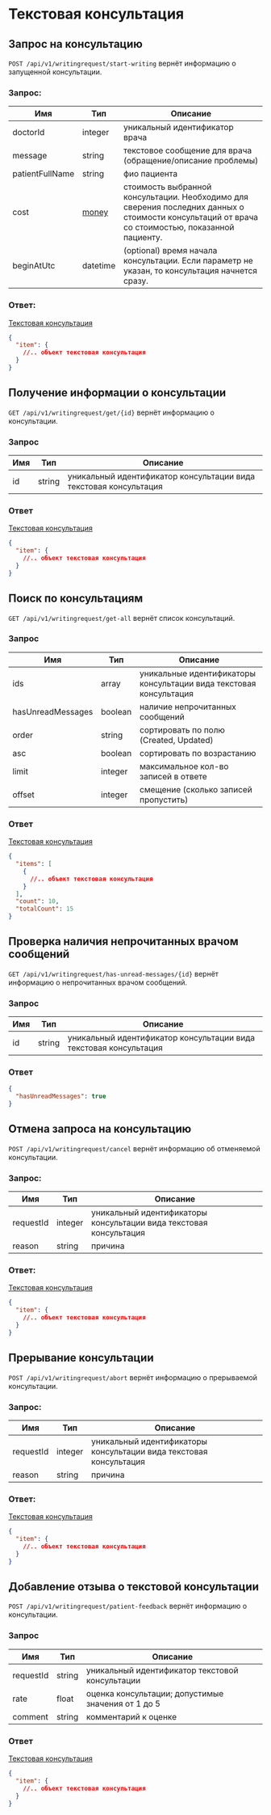 # Текстовая консультация

## Запрос на консультацию

`POST /api/v1/writingrequest/start-writing` вернёт информацию о запущенной консультации.

### Запрос:

Имя | Тип | Описание
--- | --- | ---
doctorId | integer | уникальный идентификатор врача
message | string | текстовое сообщение для врача (обращение/описание проблемы)
patientFullName | string | фио пациента
cost | [money](https://github.com/doktornarabote/telemedicine-partner-api/blob/master/docs/contracts.md#money) | стоимость выбранной консультации. Необходимо для сверения последних данных о стоимости консультаций от врача со стоимостью, показанной пациенту.
beginAtUtc | datetime | (optional) время начала консультации. Если параметр не указан, то консультация начнется сразу.

### Ответ:

[Текстовая консультация](https://github.com/doktornarabote/telemedicine-partner-api/blob/master/docs/contracts.md#Текстовая-консультация)

```json
{
  "item": {
    //.. объект текстовая консультация
  }
}
```

## Получение информации о консультации

`GET /api/v1/writingrequest/get/{id}` вернёт информацию о консультации.

### Запрос

Имя | Тип | Описание
--- | --- | ---
id | string | уникальный идентификатор консультации вида текстовая консультация

### Ответ

[Текстовая консультация](https://github.com/doktornarabote/telemedicine-partner-api/blob/master/docs/contracts.md#Текстовая-консультация)

```json
{
  "item": {
    //.. объект текстовая консультация
  }
}
```

## Поиск по консультациям

`GET /api/v1/writingrequest/get-all` вернёт список консультаций.

### Запрос

Имя | Тип | Описание
--- | --- | ---
ids | array | уникальные идентификаторы консультации вида текстовая консультация
hasUnreadMessages | boolean | наличие непрочитанных сообщений
order | string | сортировать по полю (Created, Updated)
asc | boolean | сортировать по возрастанию
limit | integer | максимальное кол-во записей в ответе
offset | integer | смещение (сколько записей пропустить)

### Ответ

[Текстовая консультация](https://github.com/doktornarabote/telemedicine-partner-api/blob/master/docs/contracts.md#Текстовая-консультация)

```json
{
  "items": [
    {
      //.. объект текстовая консультация
    }
  ],
  "count": 10,
  "totalCount": 15
}
```

## Проверка наличия непрочитанных врачом сообщений

`GET /api/v1/writingrequest/has-unread-messages/{id}` вернёт информацию о непрочитанных врачом сообщений.

### Запрос

Имя | Тип | Описание
--- | --- | ---
id | string | уникальный идентификатор консультации вида текстовая консультация

### Ответ

```json
{
  "hasUnreadMessages": true
}
```

## Отмена запроса на консультацию

`POST /api/v1/writingrequest/cancel` вернёт информацию об отменяемой консультации.

### Запрос:

Имя | Тип | Описание
--- | --- | ---
requestId | integer | уникальный идентификаторы консультации вида текстовая консультация
reason | string | причина

### Ответ:

[Текстовая консультация](https://github.com/doktornarabote/telemedicine-partner-api/blob/master/docs/contracts.md#Текстовая-консультация)

```json
{
  "item": {
    //.. объект текстовая консультация
  }
}
```

## Прерывание консультации

`POST /api/v1/writingrequest/abort` вернёт информацию о прерываемой консультации.

### Запрос:

Имя | Тип | Описание
--- | --- | ---
requestId | integer | уникальный идентификаторы консультации вида текстовая консультация
reason | string | причина

### Ответ:

[Текстовая консультация](https://github.com/doktornarabote/telemedicine-partner-api/blob/master/docs/contracts.md#Текстовая-консультация)

```json
{
  "item": {
    //.. объект текстовая консультация
  }
}
```

## Добавление отзыва о текстовой консультации

`POST /api/v1/writingrequest/patient-feedback` вернёт информацию о консультации.

### Запрос

Имя | Тип | Описание
--- | --- | ---
requestId | string | уникальный идентификатор текстовой консультации
rate | float | оценка консультации; допустимые значения от 1 до 5
comment | string | комментарий к оценке

### Ответ

[Текстовая консультация](https://github.com/doktornarabote/telemedicine-partner-api/blob/master/docs/contracts.md#Текстовая-консультация)

```json
{
  "item": {
    //.. объект текстовая консультация
  }
}
```
